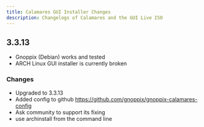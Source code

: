 ```yaml
---
title: Calamares GUI Installer Changes
description: Changelogs of Calamares and the GUI Live ISO
---
```


3.3.13
----

- Gnoppix (Debian) works and tested 
- ARCH Linux GUI installer is currently broken  

### Changes

- Upgraded to 3.3.13   
- Added config to github https://github.com/gnoppix/gnoppix-calamares-config 
- Ask community to support its fixing  
- use archinstall from the command line


